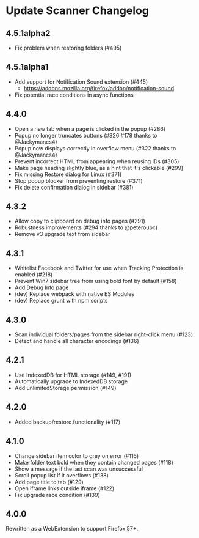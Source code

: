 # Update Scanner Changelog

## 4.5.1alpha2

* Fix problem when restoring folders (#495)

## 4.5.1alpha1

* Add support for Notification Sound extension (#445)
  * <https://addons.mozilla.org/firefox/addon/notification-sound>
* Fix potential race conditions in async functions

## 4.4.0

* Open a new tab when a page is clicked in the popup (#286)
* Popup no longer truncates buttons (#326 #178 thanks to @Jackymancs4)
* Popup now displays correctly in overflow menu (#322 thanks to @Jackymancs4)
* Prevent incorrect HTML from appearing when reusing IDs (#305)
* Make page heading slightly blue, as a hint that it's clickable (#299)
* Fix missing Restore dialog for Linux (#371)
* Stop popup blocker from preventing restore (#371)
* Fix delete confirmation dialog in sidebar (#381)

## 4.3.2

* Allow copy to clipboard on debug info pages (#291)
* Robustness improvements (#294 thanks to @peteroupc)
* Remove v3 upgrade text from sidebar

## 4.3.1

* Whitelist Facebook and Twitter for use when Tracking Protection is enabled (#218)
* Prevent Win7 sidebar tree from using bold font by default (#158)
* Add Debug Info page
* (dev) Replace webpack with native ES Modules
* (dev) Replace grunt with npm scripts

## 4.3.0

* Scan individual folders/pages from the sidebar right-click menu (#123)
* Detect and handle all character encodings (#136)

## 4.2.1

* Use IndexedDB for HTML storage (#149, #191)
* Automatically upgrade to IndexedDB storage
* Add unlimitedStorage permission (#149)

## 4.2.0

* Added backup/restore functionality (#117)

## 4.1.0

* Change sidebar item color to grey on error (#116)
* Make folder text bold when they contain changed pages (#118)
* Show a message if the last scan was unsuccessful
* Scroll popup list if it overflows (#138)
* Add page title to tab (#129)
* Open iframe links outside iframe (#122)
* Fix upgrade race condition (#139)

## 4.0.0

Rewritten as a WebExtension to support Firefox 57+.
